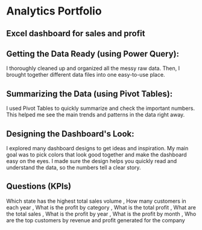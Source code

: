 # Analytics Portfolio 
## Excel dashboard for sales and profit
## Getting the Data Ready (using Power Query):
I thoroughly cleaned up and organized all the messy raw data.
Then, I brought together different data files into one easy-to-use place.

## Summarizing the Data (using Pivot Tables):
I used Pivot Tables to quickly summarize and check the important numbers.
This helped me see the main trends and patterns in the data right away.

## Designing the Dashboard's Look:
I explored many dashboard designs to get ideas and inspiration.
My main goal was to pick colors that look good together and make the dashboard easy on the eyes.
I made sure the design helps you quickly read and understand the data, so the numbers tell a clear story.
## Questions (KPIs)
Which state has the highest total sales volume ,
How many customers in each year ,
What is the profit by category ,
What is the total profit ,
What are the total sales ,
What is the profit by year ,
What is the profit by month ,
Who are the top customers by revenue and profit generated for the company
